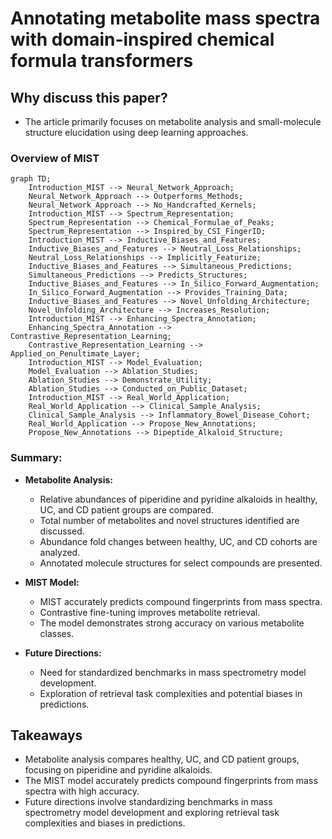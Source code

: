 # Annotating metabolite mass spectra with domain-inspired chemical formula transformers

## Why discuss this paper?
- The article primarily focuses on metabolite analysis and small-molecule structure elucidation using deep learning approaches.
### Overview of MIST
```mermaid
graph TD;
    Introduction_MIST --> Neural_Network_Approach;
    Neural_Network_Approach --> Outperforms_Methods;
    Neural_Network_Approach --> No_Handcrafted_Kernels;
    Introduction_MIST --> Spectrum_Representation;
    Spectrum_Representation --> Chemical_Formulae_of_Peaks;
    Spectrum_Representation --> Inspired_by_CSI_FingerID;
    Introduction_MIST --> Inductive_Biases_and_Features;
    Inductive_Biases_and_Features --> Neutral_Loss_Relationships;
    Neutral_Loss_Relationships --> Implicitly_Featurize;
    Inductive_Biases_and_Features --> Simultaneous_Predictions;
    Simultaneous_Predictions --> Predicts_Structures;
    Inductive_Biases_and_Features --> In_Silico_Forward_Augmentation;
    In_Silico_Forward_Augmentation --> Provides_Training_Data;
    Inductive_Biases_and_Features --> Novel_Unfolding_Architecture;
    Novel_Unfolding_Architecture --> Increases_Resolution;
    Introduction_MIST --> Enhancing_Spectra_Annotation;
    Enhancing_Spectra_Annotation --> Contrastive_Representation_Learning;
    Contrastive_Representation_Learning --> Applied_on_Penultimate_Layer;
    Introduction_MIST --> Model_Evaluation;
    Model_Evaluation --> Ablation_Studies;
    Ablation_Studies --> Demonstrate_Utility;
    Ablation_Studies --> Conducted_on_Public_Dataset;
    Introduction_MIST --> Real_World_Application;
    Real_World_Application --> Clinical_Sample_Analysis;
    Clinical_Sample_Analysis --> Inflammatory_Bowel_Disease_Cohort;
    Real_World_Application --> Propose_New_Annotations;
    Propose_New_Annotations --> Dipeptide_Alkaloid_Structure;
```


### Summary:

- **Metabolite Analysis:**
  - Relative abundances of piperidine and pyridine alkaloids in healthy, UC, and CD patient groups are compared.
  - Total number of metabolites and novel structures identified are discussed.
  - Abundance fold changes between healthy, UC, and CD cohorts are analyzed.
  - Annotated molecule structures for select compounds are presented.

- **MIST Model:**
  - MIST accurately predicts compound fingerprints from mass spectra.
  - Contrastive fine-tuning improves metabolite retrieval.
  - The model demonstrates strong accuracy on various metabolite classes.

- **Future Directions:**
  - Need for standardized benchmarks in mass spectrometry model development.
  - Exploration of retrieval task complexities and potential biases in predictions.


## Takeaways
- Metabolite analysis compares healthy, UC, and CD patient groups, focusing on piperidine and pyridine alkaloids.
- The MIST model accurately predicts compound fingerprints from mass spectra with high accuracy.
- Future directions involve standardizing benchmarks in mass spectrometry model development and exploring retrieval task complexities and biases in predictions.
